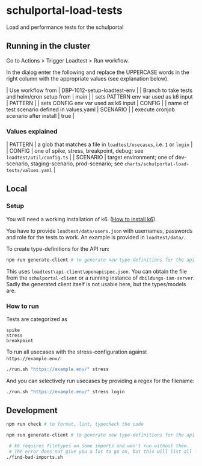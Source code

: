 # schulportal-load-tests

Load and performance tests for the schulportal

## Running in the cluster

Go to Actions > Trigger Loadtest > Run workflow.

In the dialog enter the following and replace the UPPERCASE words in the right column with the appropriate values (see explanation below).

| Use workflow from | DBP-1012-setup-loadtest-env |
| Branch to take tests and helm/cron setup from | main |
| sets PATTERN env var used as k6 input | PATTERN |
| sets CONFIG env var used as k6 input | CONFIG |
| name of test scenario defined in values.yaml | SCENARIO |
| execute cronjob scenario after install | true |

### Values explained

| PATTERN | a glob that matches a file in `loadtest/usecases`, i.e. `1` or `login` |
| CONFIG | one of spike, stress, breakpoint, debug; see `loadtest/util/config.ts` |
| SCENARIO | target environment; one of dev-scenario, staging-scenario, prod-scenario; see `charts/schulportal-load-tests/values.yaml` |

## Local

### Setup

You will need a working installation of k6. ([How to install k6](https://grafana.com/docs/k6/latest/set-up/install-k6/)).

You have to provide `loadtest/data/users.json` with usernames, passwords and role for the tests to work. An example is provided in `loadtest/data/`.

To create type-definitions for the API run:

```sh
npm run generate-client # to generate new type-definitions for the api
```

This uses `loadtest\api-client\openapispec.json`. You can obtain the file from the `schulportal-client` or a running instance of `dbildungs-iam-server`. Sadly the generated client itself is not usable here, but the types/models are.

### How to run

Tests are categorized as

```
spike
stress
breakpoint
```

To run all usecases with the stress-configuration against `https://example.env/`:

```sh
./run.sh "https://example.env/" stress
```

And you can selectively run usecases by providing a regex for the filename:

```sh
./run.sh "https://example.env/" stress login
```

## Development

```sh
npm run check # to format, lint, typecheck the code
```

```sh
npm run generate-client # to generate new type-definitions for the api
```

```sh
 # k6 requires filetypes on some imports and won't run without them.
 # The error does not give you a lot to go on, but this will list all locations where these extensions are missing.
./find-bad-imports.sh
```
